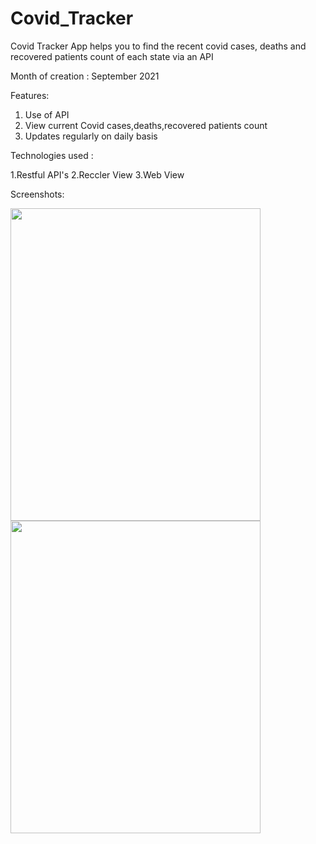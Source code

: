 # Covid_Tracker
Covid Tracker App helps you to find the recent covid cases, deaths and recovered patients count of each state via an API

Month of creation : September 2021

Features:
1. Use of API 
2. View current Covid cases,deaths,recovered patients count
3. Updates regularly on daily basis

Technologies used : 

1.Restful API's
2.Reccler View
3.Web View

Screenshots:

<img src="https://user-images.githubusercontent.com/90499826/156769241-a078314b-891e-43cf-9115-301836c0d35b.png" width="400" height="500">


<img src="https://user-images.githubusercontent.com/90499826/156769325-d7cf1ddb-b20e-48c9-98fb-d56df6e169df.png" width="400" height="500">
